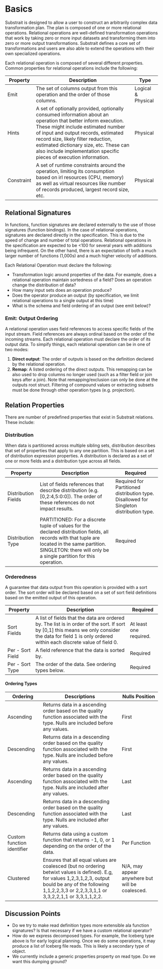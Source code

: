 # Basics

Substrait is designed to allow a user to construct an arbitrarily complex data transformation plan. The plan is composed of one or more relational operations. Relational operations are well-defined transformation operations that work by taking zero or more input datasets and transforming them into zero or more output transformations. Substrait defines a core set of transformations and users are also able to extend the operations with their own specialized operations. 

Each relational operation is composed of several different properties. Common properties for relational operations include the following:

| Property   | Description                                                  | Type               |
| ---------- | ------------------------------------------------------------ | ------------------ |
| Emit       | The set of columns output from this operation and the order of those columns. | Logical & Physical |
| Hints      | A set of optionally provided, optionally consumed information about an operation that better inform execution. These might include estimated number of input and output records, estimated record size, likely filter reduction, estimated dictionary size, etc. These can also include implementation specific pieces of execution information. | Physical           |
| Constraint | A set of runtime constraints around the operation, limiting its consumption based on irl resources (CPU, memory) as well as virtual resources like number of records produced, largest record size, etc. | Physical           |



## Relational Signatures

In functions, function signatures are declared externally to the use of those signatures (function bindings). In the case of relational operations, signatures are declared directly in the specification. This is due to the speed of change and number of total operations. Relational operations in the specification are expected to be &lt;100 for several years with additions being infrequent. On the other hand, there is an expectation of both a much larger number of functions (1,000s) and a much higher velocity of additions.

Each Relational Operation must declare the following:

* Transformation logic around properties of the data. For example, does a relational operation maintain sortedness of a field? Does an operation change the distribution of data? 
* How many input sets does an operation produce? 
* Does the operator produce an output (by specification, we limit relational operations to a single output at this time)
* What is the schema and field ordering of an output (see emit below)?

### Emit: Output Ordering

A relational operation uses field references to access specific fields of the input stream. Field references are always ordinal based on the order of the incoming streams. Each relational operation must declare the order of its output data. To simpify things, each relational operation can be in one of two modes: 

1. **Direct output**: The order of outputs is based on the definition declared by the relational operation. 
2. **Remap**: A listed ordering of the direct outputs. This remapping can be also used to drop columns no longer used (such as a filter field or join keys after a join). Note that remapping/exclusion can only be done at the outputs root struct. Filtering of compound values or extracting subsets must be done through other operation types (e.g. projection).

## Relation Properties

There are number of predefined properties that exist in Substrait relations. These include:

### Distribution

When data is partitioned across multiple sibling sets, distribution describes that set of properties that apply to any one partition. This is based on a set of distribution expression properties. A distribution is declared as a set of one or more fields and a distribution type across all fields.

| Property            | Description                                                  | Required                                                     |
| ------------------- | ------------------------------------------------------------ | ------------------------------------------------------------ |
| Distribution Fields | List of fields references that describe distribution (e.g. [0,2:4,5:0:0]). The order of these references do not impact results. | Required for Partitioned distribution type. Disallowed for Singleton distribution type. |
| Distribution Type   | PARTITIONED: For a discrete tuple of values for the declared distribution fields, all records with that tuple are located in the same partition. SINGLETON: there will only be a single partition for this operation. | Required                                                     |



### Orderedness

A guarantee that data output from this operation is provided with a sort order. The sort order will be declared based on a set of sort field definitions based on the emitted output of this operation.

| Property         | Description                                                  | Required               |
| ---------------- | ------------------------------------------------------------ | ---------------------- |
| Sort Fields      | A list of fields that the data are ordered by. The list is in order of the sort. If sort by [0,1] this means we only consider the data for field 1 is only ordered within each discrete value of field 0. | At least one required. |
| Per - Sort Field | A field reference that the data is sorted by.                | Required               |
| Per - Sort Type  | The order of the data. See ordering types below.             | Required               |

#### Ordering Types

| Ordering                   | Descriptions                                                 | Nulls Position                                  |
| -------------------------- | ------------------------------------------------------------ | ----------------------------------------------- |
| Ascending                  | Returns data in a ascending order based on the quality function associated with the type. Nulls are included before any values. | First                                           |
| Descending                 | Returns data in a descending order based on the quality function associated with the type. Nulls are included before any values. | First                                           |
| Ascending                  | Returns data in a ascending order based on the quality function associated with the type. Nulls are included after any values. | Last                                            |
| Descending                 | Returns data in a descending order based on the quality function associated with the type. Nulls are included after any values. | Last                                            |
| Custom function identifier | Returns data using a custom function that returns -1, 0, or 1 depending on the order of the data. | Per Function                                    |
| Clustered                  | Ensures that all equal values are coalesced (but no ordering betwixt values is defined). E.g, for values 1,2,3,1,2,3, output bould be any of the following 1,1,2,2,3,3 or 2,2,3,3,1,1 or 3,3,2,2,1,1 or 3,3,1,1,2,2. | N/A, may appear anywhere but will be coalesced. |





## Discussion Points

* Do we try to make read definition types more extensible ala function signatures? Is that necessary if we have a custom relational operator?
* How do we express decomposed types. For example, the Iceberg type above is for early logical planning. Once we do some operations, it may produce a list of Iceberg file reads. This is likely a secondary type of object.
* We currently include a generic properties property on read type. Do we want this dumping ground? 

